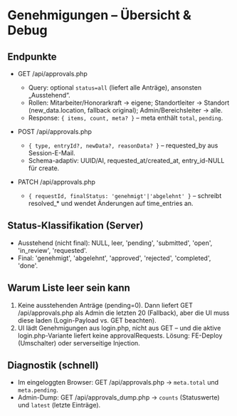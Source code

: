 # Genehmigungen – Übersicht & Debug

## Endpunkte

- GET /api/approvals.php
  - Query: optional `status=all` (liefert alle Anträge), ansonsten „Ausstehend“.
  - Rollen: Mitarbeiter/Honorarkraft → eigene; Standortleiter → Standort (new_data.location, fallback original); Admin/Bereichsleiter → alle.
  - Response: `{ items, count, meta? }` – meta enthält `total`, `pending`.

- POST /api/approvals.php
  - `{ type, entryId?, newData?, reasonData? }` – requested_by aus Session-E-Mail.
  - Schema-adaptiv: UUID/AI, requested_at/created_at, entry_id-NULL für create.

- PATCH /api/approvals.php
  - `{ requestId, finalStatus: 'genehmigt'|'abgelehnt' }` – schreibt resolved_* und wendet Änderungen auf time_entries an.

## Status-Klassifikation (Server)

- Ausstehend (nicht final): NULL, leer, 'pending', 'submitted', 'open', 'in_review', 'requested'.
- Final: 'genehmigt', 'abgelehnt', 'approved', 'rejected', 'completed', 'done'.

## Warum Liste leer sein kann

1) Keine ausstehenden Anträge (pending=0). Dann liefert GET /api/approvals.php als Admin die letzten 20 (Fallback), aber die UI muss diese laden (Login-Payload vs. GET beachten).
2) UI lädt Genehmigungen aus login.php, nicht aus GET – und die aktive login.php-Variante liefert keine approvalRequests. Lösung: FE-Deploy (Umschalter) oder serverseitige Injection.

## Diagnostik (schnell)

- Im eingeloggten Browser: GET /api/approvals.php → `meta.total` und `meta.pending`.
- Admin-Dump: GET /api/approvals_dump.php → `counts` (Statuswerte) und `latest` (letzte Einträge).

